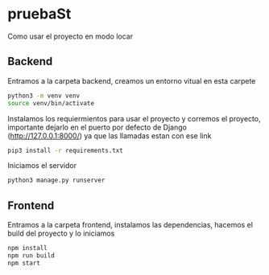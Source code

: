 # pruebaSt
Como usar el proyecto en modo locar

## Backend

Entramos a la carpeta backend, creamos un entorno vitual en esta carpete

```bash
python3 -m venv venv
source venv/bin/activate
```

Instalamos los requiermientos para usar el proyecto y corremos el proyecto, importante dejarlo en el puerto por defecto de Django (http://127.0.0.1:8000/) ya que las llamadas estan con ese link

```bash
pip3 install -r requirements.txt

```

Iniciamos el servidor

```bash
python3 manage.py runserver
```

## Frontend

Entramos a la carpeta frontend, instalamos las dependencias, hacemos el build del proyecto y lo iniciamos

```bash
npm install
npm run build
npm start
```



